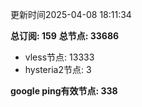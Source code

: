 更新时间2025-04-08 18:11:34

**总订阅: 159**
**总节点: 33686**
- vless节点: 13333
- hysteria2节点: 3

**google ping有效节点: 338**
